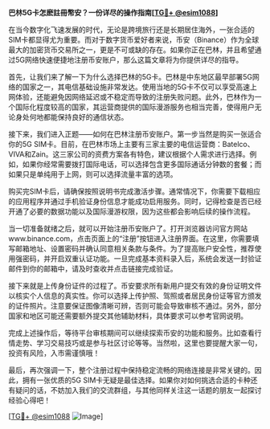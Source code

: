 **巴林5G卡怎麽註冊幣安？一份详尽的操作指南[[TG💪+ @esim1088](https://t.me/s/esim1088)]**

在当今数字化飞速发展的时代，无论是跨境旅行还是长期居住海外，一张合适的SIM卡都显得尤为重要。而对于数字货币爱好者来说，币安（Binance）作为全球最大的加密货币交易所之一，更是不可或缺的存在。如果你正在巴林，并且希望通过5G网络快速便捷地注册币安账户，那么这篇文章将为你提供详尽的指导。

首先，让我们来了解一下为什么选择巴林的5G卡。巴林是中东地区最早部署5G网络的国家之一，其电信基础设施非常发达。使用当地的5G卡不仅可以享受高速上网体验，还能避免因网络延迟或不稳定而导致的注册失败问题。此外，巴林作为一个国际化程度较高的国家，其运营商提供的国际漫游服务也相当完善，使得用户无论身处何地都能保持良好的通信状态。

接下来，我们进入正题——如何在巴林注册币安账户。第一步当然是购买一张适合你的5G SIM卡。目前，在巴林市场上主要有三家主要的电信运营商：Batelco、VIVA和Zain。这三家公司的资费方案各有特色，建议根据个人需求进行选择。例如，如果你经常需要拨打国际电话，可以选择包含更多国际通话分钟数的套餐；而如果只是单纯用于上网，则可以选择流量丰富的选项。

购买完SIM卡后，请确保按照说明书完成激活步骤。通常情况下，你需要下载相应的应用程序并通过手机验证身份信息才能成功启用服务。同时，记得检查是否已经开通了必要的数据功能以及国际漫游权限，因为这些都会影响后续的操作流程。

当一切准备就绪之后，就可以开始注册币安账户了。打开浏览器访问官方网站www.binance.com，点击页面上的“注册”按钮进入注册界面。在这里，你需要填写邮箱地址、设置密码并确认同意相关条款与条件。为了提高账户安全性，推荐使用强密码，并开启双重认证功能。一旦完成基本资料录入后，系统会发送一封验证邮件到你的邮箱中，请及时查收并点击链接完成验证。

接下来就是上传身份证件的过程了。币安要求所有新用户提交有效的身份证明文件以核实个人信息的真实性。你可以选择上传护照、驾照或者居民身份证等官方颁发的证件照片。注意要保证图像清晰可辨，否则可能会导致审核不通过。另外，部分国家和地区可能还需要额外提交其他辅助材料，具体要求可以参考官网说明。

完成上述操作后，等待平台审核期间可以继续探索币安的功能和服务。比如查看行情走势、学习交易技巧或是参与社区讨论等等。当然啦，这里也要提醒大家一句，投资有风险，入市需谨慎哦！

最后，再次强调一下，整个注册过程中保持稳定流畅的网络连接是非常关键的。因此，拥有一张优质的5G SIM卡无疑是最佳选择。如果你对如何挑选合适的卡种还有疑问的话，不妨加入我们的交流群组，与其他同样关注这一话题的朋友一起探讨经验心得吧！

[[TG💪+ @esim1088](https://t.me/s/esim1088) ![Image](https://i.postimg.cc/4NQfJmqS/Snipaste-2025-05-13-00-14-12.png)]